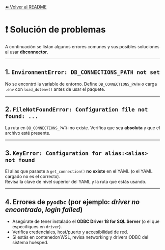 [⬅️ Volver al README](../README.md)

# ❗ Solución de problemas

A continuación se listan algunos errores comunes y sus posibles
soluciones al usar **dbconnector**.

------------------------------------------------------------------------

## 1. `EnvironmentError: DB_CONNECTIONS_PATH not set`

No se encontró la variable de entorno. Define `DB_CONNECTIONS_PATH` o
carga `.env` con `load_dotenv()` antes de usar el paquete.

------------------------------------------------------------------------

## 2. `FileNotFoundError: Configuration file not found: ...`

La ruta en `DB_CONNECTIONS_PATH` no existe. Verifica que sea
**absoluta** y que el archivo esté presente.

------------------------------------------------------------------------

## 3. `KeyError: Configuration for alias:<alias> not found`

El alias que pasaste a `get_connection()` **no existe** en el YAML (o el
YAML cargado no es el correcto).\
Revisa la clave de nivel superior del YAML y la ruta que estás usando.

------------------------------------------------------------------------

## 4. Errores de `pyodbc` (por ejemplo: *driver no encontrado*, *login failed*)

-   Asegúrate de tener instalado el **ODBC Driver 18 for SQL Server** (o
    el que especifiques en `driver`).
-   Verifica credenciales, host/puerto y accesibilidad de red.
-   Si estás en contenedor/WSL, revisa networking y drivers ODBC del
    sistema huésped.
